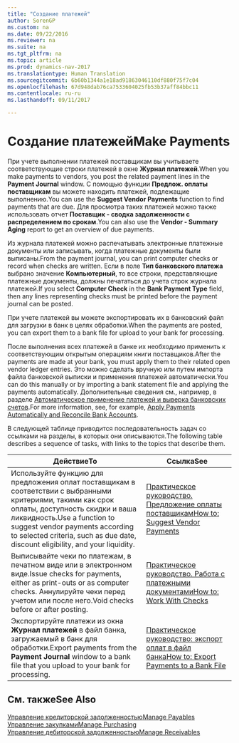 ```yaml
---
title: "Создание платежей"
author: SorenGP
ms.custom: na
ms.date: 09/22/2016
ms.reviewer: na
ms.suite: na
ms.tgt_pltfrm: na
ms.topic: article
ms.prod: dynamics-nav-2017
ms.translationtype: Human Translation
ms.sourcegitcommit: 6b60b1344a1e18ad91863046110df880f75f7c04
ms.openlocfilehash: 67d948dab76ca7533604025fb53b37aff84bbc11
ms.contentlocale: ru-ru
ms.lasthandoff: 09/11/2017

---
```


# <a name="make-payments"></a><span data-ttu-id="a4a5e-102">Создание платежей</span><span class="sxs-lookup"><span data-stu-id="a4a5e-102">Make Payments</span></span>
<span data-ttu-id="a4a5e-103">При учете выполнении платежей поставщикам вы учитываете соответствующие строки платежей в окне **Журнал платежей**.</span><span class="sxs-lookup"><span data-stu-id="a4a5e-103">When you make payments to vendors, you post the related payment lines in the **Payment Journal** window.</span></span> <span data-ttu-id="a4a5e-104">С помощью функции **Предлож. оплаты поставщикам** вы можете находить платежей, подлежащие выполнению.</span><span class="sxs-lookup"><span data-stu-id="a4a5e-104">You can use the **Suggest Vendor Payments** function to find payments that are due.</span></span> <span data-ttu-id="a4a5e-105">Для просмотра таких платежей можно также использовать отчет **Поставщик - сводка задолженности с распределением по срокам**.</span><span class="sxs-lookup"><span data-stu-id="a4a5e-105">You can also use the **Vendor - Summary Aging** report to get an overview of due payments.</span></span>

<span data-ttu-id="a4a5e-106">Из журнала платежей можно распечатывать электронные платежные документы или записывать, когда платежные документы были выписаны.</span><span class="sxs-lookup"><span data-stu-id="a4a5e-106">From the payment journal, you can print computer checks or record when checks are written.</span></span> <span data-ttu-id="a4a5e-107">Если в поле **Тип банковского платежа** выбрано значение **Компьютерный**, то все строки, представляющие платежные документы, должны печататься до учета строк журнала платежей.</span><span class="sxs-lookup"><span data-stu-id="a4a5e-107">If you select **Computer Check** in the **Bank Payment Type** field, then any lines representing checks must be printed before the payment journal can be posted.</span></span>

<span data-ttu-id="a4a5e-108">При учете платежей вы можете экспортировать их в банковский файл для загрузки в банк в целях обработки.</span><span class="sxs-lookup"><span data-stu-id="a4a5e-108">When the payments are posted, you can export them to a bank file for upload to your bank for processing.</span></span>

<span data-ttu-id="a4a5e-109">После выполнения всех платежей в банке их необходимо применить к соответствующим открытым операциям книги поставщиков.</span><span class="sxs-lookup"><span data-stu-id="a4a5e-109">After the payments are made at your bank, you must apply them to their related open vendor ledger entries.</span></span> <span data-ttu-id="a4a5e-110">Это можно сделать вручную или путем импорта файла банковской выписки и применения платежей автоматически.</span><span class="sxs-lookup"><span data-stu-id="a4a5e-110">You can do this manually or by importing a bank statement file and applying the payments automatically.</span></span> <span data-ttu-id="a4a5e-111">Дополнительные сведения см., например, в разделе [Автоматическое применение платежей и выверка банковских счетов](receivables-apply-payments-auto-reconcile-bank-accounts.md).</span><span class="sxs-lookup"><span data-stu-id="a4a5e-111">For more information, see, for example, [Apply Payments Automatically and Reconcile Bank Accounts](receivables-apply-payments-auto-reconcile-bank-accounts.md).</span></span>

<span data-ttu-id="a4a5e-112">В следующей таблице приводится последовательность задач со ссылками на разделы, в которых они описываются.</span><span class="sxs-lookup"><span data-stu-id="a4a5e-112">The following table describes a sequence of tasks, with links to the topics that describe them.</span></span>

|<span data-ttu-id="a4a5e-113">Действие</span><span class="sxs-lookup"><span data-stu-id="a4a5e-113">To</span></span> |<span data-ttu-id="a4a5e-114">Ссылка</span><span class="sxs-lookup"><span data-stu-id="a4a5e-114">See</span></span> |
|---|----|
|<span data-ttu-id="a4a5e-115">Используйте функцию для предложения оплат поставщикам в соответствии с выбранными критериями, такими как срок оплаты, доступность скидки и ваша ликвидность.</span><span class="sxs-lookup"><span data-stu-id="a4a5e-115">Use a function to suggest vendor payments according to selected criteria, such as due date, discount eligibility, and your liquidity.</span></span>|[<span data-ttu-id="a4a5e-116">Практическое руководство. Предложение оплаты поставщикам</span><span class="sxs-lookup"><span data-stu-id="a4a5e-116">How to: Suggest Vendor Payments</span></span>](payables-how-suggest-vendor-payments.md)|
|<span data-ttu-id="a4a5e-117">Выписывайте чеки по платежам, в печатном виде или в электронном виде.</span><span class="sxs-lookup"><span data-stu-id="a4a5e-117">Issue checks for payments, either as print-outs or as computer checks.</span></span> <span data-ttu-id="a4a5e-118">Аннулируйте чеки перед учетом или после него.</span><span class="sxs-lookup"><span data-stu-id="a4a5e-118">Void checks before or after posting.</span></span>|[<span data-ttu-id="a4a5e-119">Практическое руководство. Работа с платежными документами</span><span class="sxs-lookup"><span data-stu-id="a4a5e-119">How to: Work With Checks</span></span>](payables-how-work-checks.md)|
|<span data-ttu-id="a4a5e-120">Экспортируйте платежи из окна **Журнал платежей** в файл банка, загружаемый в банк для обработки.</span><span class="sxs-lookup"><span data-stu-id="a4a5e-120">Export payments from the **Payment Journal** window to a bank file that you upload to your bank for processing.</span></span>|[<span data-ttu-id="a4a5e-121">Практическое руководство: экспорт оплат в файл банка</span><span class="sxs-lookup"><span data-stu-id="a4a5e-121">How to: Export Payments to a Bank File</span></span>](payables-how-export-payments-bank-file.md)|

## <a name="see-also"></a><span data-ttu-id="a4a5e-122">См. также</span><span class="sxs-lookup"><span data-stu-id="a4a5e-122">See Also</span></span>
[<span data-ttu-id="a4a5e-123">Управление кредиторской задолженностью</span><span class="sxs-lookup"><span data-stu-id="a4a5e-123">Manage Payables</span></span>](payables-manage-payables.md)  
[<span data-ttu-id="a4a5e-124">Управление закупками</span><span class="sxs-lookup"><span data-stu-id="a4a5e-124">Manage Purchasing</span></span>](purchasing-manage-purchasing.md)  
[<span data-ttu-id="a4a5e-125">Управление дебиторской задолженностью</span><span class="sxs-lookup"><span data-stu-id="a4a5e-125">Manage Receivables</span></span>](receivables-manage-receivables.md)

